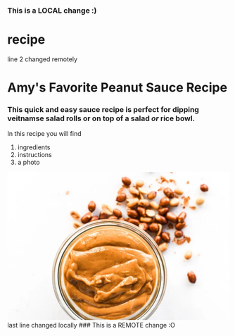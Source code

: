 ### This is a LOCAL change :)
# recipe
line 2 changed remotely
<h1><strong>Amy's Favorite Peanut Sauce Recipe</strong></h1>
<h3>This quick and easy sauce recipe is perfect for dipping veitnamse salad rolls or on top of a salad <em>or</em> rice bowl.</h3>
In this recipe you will find
<ol>
    <li>ingredients</li>
    <li>instructions</li>
    <li>a photo</li>
</ol>
 <img src="recipe.jpg" />   
last line changed locally
### This is a REMOTE change :O
